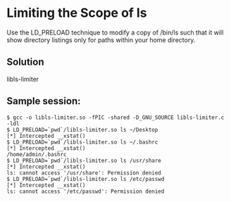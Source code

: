 # Limiting the Scope of ls

Use the LD_PRELOAD technique to modify a copy of /bin/ls such that it will
show directory listings only for paths within your home directory.

## Solution

libls-limiter

## Sample session:

```
$ gcc -o libls-limiter.so -fPIC -shared -D_GNU_SOURCE libls-limiter.c -ldl
$ LD_PRELOAD=`pwd`/libls-limiter.so ls ~/Desktop
[*] Intercepted __xstat()
$ LD_PRELOAD=`pwd`/libls-limiter.so ls ~/.bashrc
[*] Intercepted __xstat()
/home/admin/.bashrc
$ LD_PRELOAD=`pwd`/libls-limiter.so ls /usr/share
[*] Intercepted __xstat()
ls: cannot access '/usr/share': Permission denied
$ LD_PRELOAD=`pwd`/libls-limiter.so ls /etc/passwd
[*] Intercepted __xstat()
ls: cannot access '/etc/passwd': Permission denied
```
